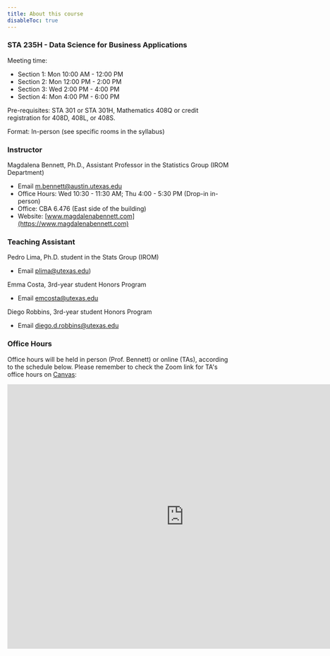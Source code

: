 ```yaml
---
title: About this course
disableToc: true
---
```


### STA 235H - Data Science for Business Applications

Meeting time: 

- Section 1: Mon 10:00 AM - 12:00 PM
- Section 2: Mon 12:00 PM - 2:00 PM
- Section 3: Wed 2:00 PM - 4:00 PM
- Section 4: Mon 4:00 PM - 6:00 PM

Pre-requisites: STA 301 or STA 301H, Mathematics 408Q or credit registration for 408D, 408L, or 408S.

Format: In-person (see specific rooms in the syllabus)

### Instructor

Magdalena Bennett, Ph.D., Assistant Professor in the Statistics Group (IROM Department)

- <i class="fas fa-envelope"></i> Email [m.bennett@austin.utexas.edu](mailto:m.bennett@austin.utexas.edu)
- <i class='fas fa-clock'></i> Office Hours: Wed 10:30 - 11:30 AM; Thu 4:00 - 5:30 PM (Drop-in in-person)
- <i class="fas fa-building"></i> Office: CBA 6.476 (East side of the building)
- <i class="fas fa-address-card"></i> Website: [www.magdalenabennett.com](https://www.magdalenabennett.com)

### Teaching Assistant

Pedro Lima, Ph.D. student in the Stats Group (IROM)

- <i class="fas fa-envelope"></i> Email [plima@utexas.edu](mailto:plima@utexas.edu))

Emma Costa, 3rd-year student Honors Program

- <i class="fas fa-envelope"></i> Email [emcosta@utexas.edu](mailto:emcosta@utexas.edu)

Diego Robbins, 3rd-year student Honors Program

- <i class="fas fa-envelope"></i> Email [diego.d.robbins@utexas.edu](mailto:diego.d.robbins@utexas.edu)

### Office Hours

Office hours will be held in person (Prof. Bennett) or online (TAs), according to the schedule below. Please remember to check the Zoom link for TA's office hours on [Canvas](https://utexas.instructure.com/courses/1347230/pages/office-hours):

<iframe src="https://calendar.google.com/calendar/embed?height=600&wkst=2&bgcolor=%23ffffff&ctz=America%2FChicago&src=cjM2NWZmanF0NWZzYjEwZ2tkMmo4a2toN2tAZ3JvdXAuY2FsZW5kYXIuZ29vZ2xlLmNvbQ&color=%23F09300" style="border-width:0" width="800" height="600" frameborder="0" scrolling="no"></iframe>